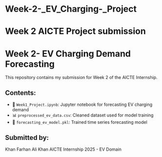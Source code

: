 # Week-2-_EV_Charging-_Project
 # Week 2 AICTE Project submission
# Week 2- EV Charging Demand Forecasting

This repository contains my submission for Week 2 of the AICTE Internship.

## Contents:
- 📘 `Week1_Project.ipynb`: Jupyter notebook for forecasting EV charging demand
- 📊 `preprocessed_ev_data.csv`: Cleaned dataset used for model training
- 🧠 `forecasting_ev_model.pkl`: Trained time series forecasting model

## Submitted by:
Khan Farhan Ali Khan
AICTE Internship 2025 - EV Domain  
